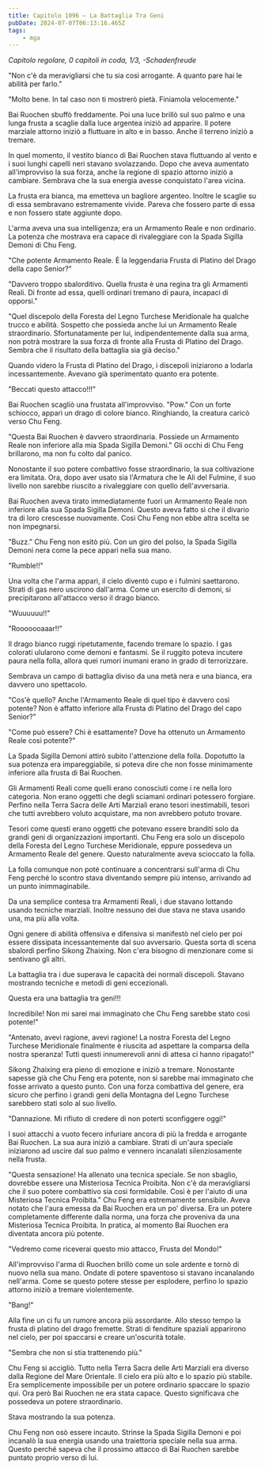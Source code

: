 ```yaml
---
title: Capitolo 1096 – La Battaglia Tra Geni
pubDate: 2024-07-07T06:13:16.465Z
tags:
    - mga
---
```



<em>Capitolo regolare,
0 capitoli in coda, 1/3,
-Schadenfreude</em>


"Non c'è da meravigliarsi che tu sia così arrogante. A quanto pare hai le abilità per farlo."


"Molto bene. In tal caso non ti mostrerò pietà. Finiamola velocemente."


Bai Ruochen sbuffò freddamente. Poi una luce brillò sul suo palmo e una lunga frusta a scaglie dalla luce argentea iniziò ad apparire. Il potere marziale attorno iniziò a fluttuare in alto e in basso. Anche il terreno iniziò a tremare.


In quel momento, il vestito bianco di Bai Ruochen stava fluttuando al vento e i suoi lunghi capelli neri stavano svolazzando. Dopo che aveva aumentato all'improvviso la sua forza, anche la regione di spazio attorno iniziò a cambiare. Sembrava che la sua energia avesse conquistato l'area vicina.


La frusta era bianca, ma emetteva un bagliore argenteo. Inoltre le scaglie su di essa sembravano estremamente vivide. Pareva che fossero parte di essa e non fossero state aggiunte dopo.


L'arma aveva una sua intelligenza; era un Armamento Reale e non ordinario. La potenza che mostrava era capace di rivaleggiare con la Spada Sigilla Demoni di Chu Feng.


"Che potente Armamento Reale. È la leggendaria Frusta di Platino del Drago della capo Senior?"


"Davvero troppo sbalorditivo. Quella frusta è una regina tra gli Armamenti Reali. Di fronte ad essa, quelli ordinari tremano di paura, incapaci di opporsi."


"Quel discepolo della Foresta del Legno Turchese Meridionale ha qualche trucco e abilità. Sospetto che possieda anche lui un Armamento Reale straordinario. Sfortunatamente per lui, indipendentemente dalla sua arma, non potrà mostrare la sua forza di fronte alla Frusta di Platino del Drago. Sembra che il risultato della battaglia sia già deciso."


Quando videro la Frusta di Platino del Drago, i discepoli iniziarono a lodarla incessantemente. Avevano già sperimentato quanto era potente.


"Beccati questo attacco!!!"


Bai Ruochen scagliò una frustata all'improvviso. "Pow." Con un forte schiocco, apparì un drago di colore bianco. Ringhiando, la creatura caricò verso Chu Feng.


"Questa Bai Ruochen è davvero straordinaria. Possiede un Armamento Reale non inferiore alla mia Spada Sigilla Demoni." Gli occhi di Chu Feng brillarono, ma non fu colto dal panico.


Nonostante il suo potere combattivo fosse straordinario, la sua coltivazione era limitata. Ora, dopo aver usato sia l'Armatura che le Ali del Fulmine, il suo livello non sarebbe riuscito a rivaleggiare con quello dell'avversaria.


Bai Ruochen aveva tirato immediatamente fuori un Armamento Reale non inferiore alla sua Spada Sigilla Demoni. Questo aveva fatto sì che il divario tra di loro crescesse nuovamente. Così Chu Feng non ebbe altra scelta se non impegnarsi.


"Buzz." Chu Feng non esitò più. Con un giro del polso, la Spada Sigilla Demoni nera come la pece apparì nella sua mano.


"Rumble!!"


Una volta che l'arma apparì, il cielo diventò cupo e i fulmini saettarono. Strati di gas nero uscirono dall'arma. Come un esercito di demoni, si precipitarono all'attacco verso il drago bianco.


"Wuuuuuu!!"


"Rooooooaaar!!"


Il drago bianco ruggì ripetutamente, facendo tremare lo spazio. I gas colorati ulularono come demoni e fantasmi. Se il ruggito poteva incutere paura nella folla, allora quei rumori inumani erano in grado di terrorizzare.


Sembrava un campo di battaglia diviso da una metà nera e una bianca, era davvero uno spettacolo.


"Cos'è quello? Anche l'Armamento Reale di quel tipo è davvero così potente? Non è affatto inferiore alla Frusta di Platino del Drago del capo Senior?"


"Come può essere? Chi è esattamente? Dove ha ottenuto un Armamento Reale così potente?"


La Spada Sigilla Demoni attirò subito l'attenzione della folla. Dopotutto la sua potenza era impareggiabile, si poteva dire che non fosse minimamente inferiore alla frusta di Bai Ruochen.


Gli Armamenti Reali come quelli erano conosciuti come i re nella loro categoria. Non erano oggetti che degli sciamani ordinari potessero forgiare. Perfino nella Terra Sacra delle Arti Marziali erano tesori inestimabili, tesori che tutti avrebbero voluto acquistare, ma non avrebbero potuto trovare.


Tesori come questi erano oggetti che potevano essere branditi solo da grandi geni di organizzazioni importanti. Chu Feng era solo un discepolo della Foresta del Legno Turchese Meridionale, eppure possedeva un Armamento Reale del genere. Questo naturalmente aveva scioccato la folla.


La folla comunque non poté continuare a concentrarsi sull'arma di Chu Feng perché lo scontro stava diventando sempre più intenso, arrivando ad un punto inimmaginabile.


Da una semplice contesa tra Armamenti Reali, i due stavano lottando usando tecniche marziali. Inoltre nessuno dei due stava ne stava usando una, ma più alla volta.


Ogni genere di abilità offensiva e difensiva si manifestò nel cielo per poi essere dissipata incessantemente dal suo avversario. Questa sorta di scena sbalordì perfino Sikong Zhaixing. Non c'era bisogno di menzionare come si sentivano gli altri.


La battaglia tra i due superava le capacità dei normali discepoli. Stavano mostrando tecniche e metodi di geni eccezionali.


Questa era una battaglia tra geni!!!


Incredibile! Non mi sarei mai immaginato che Chu Feng sarebbe stato così potente!"


"Antenato, avevi ragione, avevi ragione! La nostra Foresta del Legno Turchese Meridionale finalmente è riuscita ad aspettare la comparsa della nostra speranza! Tutti questi innumerevoli anni di attesa ci hanno ripagato!"


Sikong Zhaixing era pieno di emozione e iniziò a tremare. Nonostante sapesse già che Chu Feng era potente, non si sarebbe mai immaginato che fosse arrivato a questo punto. Con una forza combattiva del genere, era sicuro che perfino i grandi geni della Montagna del Legno Turchese sarebbero stati solo al suo livello.


"Dannazione. Mi rifiuto di credere di non poterti sconfiggere oggi!"


I suoi attacchi a vuoto fecero infuriare ancora di più la fredda e arrogante Bai Ruochen. La sua aura iniziò a cambiare. Strati di un'aura speciale iniziarono ad uscire dal suo palmo e vennero incanalati silenziosamente nella frusta.


"Questa sensazione! Ha allenato una tecnica speciale. Se non sbaglio, dovrebbe essere una Misteriosa Tecnica Proibita. Non c'è da meravigliarsi che il suo potere combattivo sia così formidabile. Così è per l'aiuto di una Misteriosa Tecnica Proibita." Chu Feng era estremamente sensibile. Aveva notato che l'aura emessa da Bai Ruochen era un po' diversa. Era un potere completamente differente dalla norma, una forza che proveniva da una Misteriosa Tecnica Proibita. In pratica, al momento Bai Ruochen era diventata ancora più potente.


"Vedremo come riceverai questo mio attacco, Frusta del Mondo!"


All'improvviso l'arma di Ruochen brillò come un sole ardente e tornò di nuovo nella sua mano. Ondate di potere spaventoso si stavano incanalando nell'arma. Come se questo potere stesse per esplodere, perfino lo spazio attorno iniziò a tremare violentemente.


"Bang!"


Alla fine un ci fu un rumore ancora più assordante. Allo stesso tempo la frusta di platino del drago fremette. Strati di fenditure spaziali apparirono nel cielo, per poi spaccarsi e creare un'oscurità totale.


"Sembra che non si stia trattenendo più."


Chu Feng si accigliò. Tutto nella Terra Sacra delle Arti Marziali era diverso dalla Regione del Mare Orientale. Il cielo era più alto e lo spazio più stabile. Era semplicemente impossibile per un potere ordinario spaccare lo spazio qui. Ora però Bai Ruochen ne era stata capace. Questo significava che possedeva un potere straordinario.


Stava mostrando la sua potenza.


Chu Feng non osò essere incauto. Strinse la Spada Sigilla Demoni e poi incanalò la sua energia usando una traiettoria speciale nella sua arma. Questo perché sapeva che il prossimo attacco di Bai Ruochen sarebbe puntato proprio verso di lui.
                                


                                




